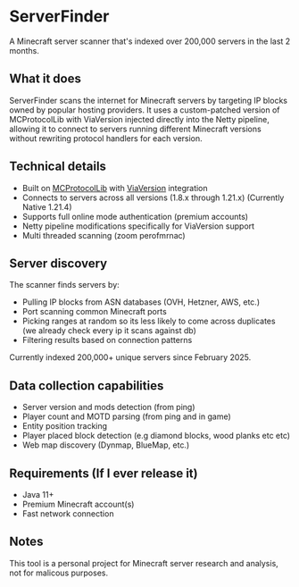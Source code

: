 # ServerFinder

A Minecraft server scanner that's indexed over 200,000 servers in the last 2 months.

## What it does

ServerFinder scans the internet for Minecraft servers by targeting IP blocks owned by popular hosting providers. It uses a custom-patched version of MCProtocolLib with ViaVersion injected directly into the Netty pipeline, allowing it to connect to servers running different Minecraft versions without rewriting protocol handlers for each version.

## Technical details

- Built on [MCProtocolLib](https://github.com/GeyserMC/MCProtocolLib) with [ViaVersion](https://github.com/ViaVersion/ViaVersion) integration
- Connects to servers across all versions (1.8.x through 1.21.x) (Currently Native 1.21.4)
- Supports full online mode authentication (premium accounts)
- Netty pipeline modifications specifically for ViaVersion support 
- Multi threaded scanning (zoom perofmrnac)

## Server discovery

The scanner finds servers by:
- Pulling IP blocks from ASN databases (OVH, Hetzner, AWS, etc.)
- Port scanning common Minecraft ports
- Picking ranges at random so its less likely to come across duplicates (we already check every ip it scans against db)
- Filtering results based on connection patterns

Currently indexed 200,000+ unique servers since February 2025.

## Data collection capabilities

- Server version and mods detection (from ping)
- Player count and MOTD parsing (from ping and in game)
- Entity position tracking
- Player placed block detection (e.g diamond blocks, wood planks etc etc)
- Web map discovery (Dynmap, BlueMap, etc.)

## Requirements (If I ever release it)

- Java 11+
- Premium Minecraft account(s)
- Fast network connection

## Notes

This tool is a personal project for Minecraft server research and analysis, not for malicous purposes.


